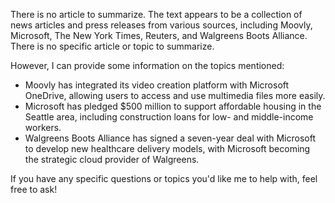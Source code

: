 There is no article to summarize. The text appears to be a collection of news articles and press releases from various sources, including Moovly, Microsoft, The New York Times, Reuters, and Walgreens Boots Alliance. There is no specific article or topic to summarize.

However, I can provide some information on the topics mentioned:

* Moovly has integrated its video creation platform with Microsoft OneDrive, allowing users to access and use multimedia files more easily.
* Microsoft has pledged $500 million to support affordable housing in the Seattle area, including construction loans for low- and middle-income workers.
* Walgreens Boots Alliance has signed a seven-year deal with Microsoft to develop new healthcare delivery models, with Microsoft becoming the strategic cloud provider of Walgreens.

If you have any specific questions or topics you'd like me to help with, feel free to ask!